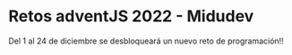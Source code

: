 # Retos adventJS 2022 - Midudev

Del 1 al 24 de diciembre se desbloqueará un nuevo reto de programación!!
